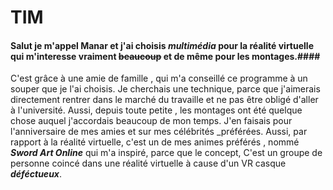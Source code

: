 # TIM
#### Salut je m'appel Manar et j'ai choisis _multimédia_ pour la réalité virtuelle qui m'interesse vraiment ~~beaucoup~~ et de même pour les montages.####
C'est grâce à une amie de famille , qui m'a conseillé ce programme à un souper que je l'ai choisis. 
Je cherchais une technique, parce que j'aimerais directement rentrer dans le marché du travaille et ne pas être obligé d'aller à l'université.
Aussi, depuis toute petite , les montages ont été quelque chose auquel j'accordais beaucoup de mon temps.
J'en faisais pour l'anniversaire de mes amies et sur mes célébrités _préférées.
Aussi, par rapport à la réalité virtuelle, c'est un de mes animes préférés , nommé ***Sword Art Online*** qui m'a inspiré, parce que le concept,
C'est un groupe de personne coincé dans une réalité virtuelle à cause d'un VR casque ___déféctueux___.
